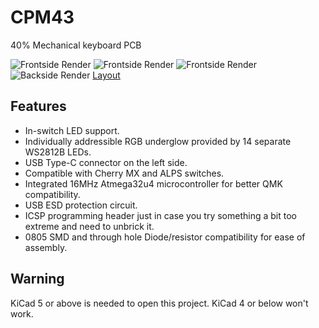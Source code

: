 # CPM43
40% Mechanical keyboard PCB

![Frontside Render](https://raw.githubsusercontent.com/Gtrx0/cpm43/master/Renders/Render_Unpopulated_Front.png)
![Frontside Render](https://raw.githusbusercontent.com/Gtrx0/cpm43/master/Renders/Render_Populated_Front.png)
![Frontside Render](https://raw.githubusercontent.com/Gtrx0/cpm43/master/Renders/Render_tilted_populated_front.png)
![Backside Render](https://raw.githusbusercontent.com/Gtrx0/cpm43/master/Renders/Render_Populated_Back.png)
[Layout](http://www.keyboard-layout-editor.com/#/gists/e3d0a9a1f7fb6537a82bb3f0c82ddf35)

## Features
* In-switch LED support.
* Individually addressible RGB underglow provided by 14 separate WS2812B LEDs.
* USB Type-C connector on the left side.
* Compatible with Cherry MX and ALPS switches. 
* Integrated 16MHz Atmega32u4 microcontroller for better QMK compatibility.
* USB ESD protection circuit.
* ICSP programming header just in case you try something a bit too extreme and need to unbrick it.
* 0805 SMD and through hole Diode/resistor compatibility for ease of assembly.

## Warning
KiCad 5 or above is needed to open this project. KiCad 4 or below won't work.
